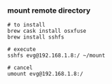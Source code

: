 


### mount remote directory
```
# to install
brew cask install osxfuse
brew install sshfs

# execute
sshfs evg@192.168.1.8:/ ~/mount

# cancel
umount evg@192.168.1.8:/

```